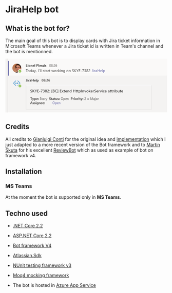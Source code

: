 # JiraHelp bot

## What is the bot for?

The main goal of this bot is to display cards with Jira ticket information in Microsoft Teams whenever a Jira ticket id is written in Team's channel and the bot is mentionned.


![Card example](https://github.com/lionelplessis/JiraHelpBot/blob/master/Docs/JiraHelp_card-example.png)

## Credits

All credits to [Gianluigi Conti](https://github.com/glconti) for the original idea and [implementation](https://github.com/glconti/jira-bot-teams) which I just adapted to a more recent version of the Bot framework and to [Martin Škuta](https://github.com/martinskuta) for his excellent [ReviewBot](https://github.com/martinskuta/ReviewBot) which as used as example of bot on framework v4.

## Installation

### MS Teams

At the moment the bot is supported only in **MS Teams**.
## Techno used

* [.NET Core 2.2](https://github.com/dotnet/core)
* [ASP.NET Core 2.2](https://docs.microsoft.com/en-us/aspnet/core/?view=aspnetcore-2.2)
* [Bot framework V4](https://dev.botframework.com/)
* [Atlassian.Sdk](https://bitbucket.org/farmas/atlassian.net-sdk)
* [NUnit testing framework v3](https://nunit.org/)
* [Moq4 mocking framework](https://github.com/Moq/moq4/wiki/Quickstart)

* The bot is hosted in [Azure App Service](https://azure.microsoft.com/en-us/services/app-service/)
